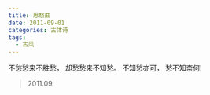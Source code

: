 ```yaml
---
title: 思愁曲
date: 2011-09-01
categories: 古体诗
tags:
  - 古风
---
```


不愁愁来不胜愁，
却愁愁来不知愁。<!--more-->
不知愁亦可，
愁不知柰何!

> 2011.09